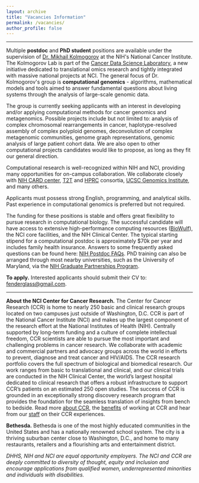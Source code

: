 ```yaml
---
layout: archive
title: "Vacancies Information"
permalink: /vacancies/
author_profile: false
---
```


---

Multiple **postdoc** and **PhD student** positions are available under the supervision of [Dr. Mikhail Kolmogorov](..) at the NIH's National Cancer Institute. 
The Kolmogorov Lab is part of the [Cancer Data Science Laboratory](https://ccr.cancer.gov/cancer-data-science-laboratory), 
a new initiative dedicated to translational omics research and tightly integrated with massive national projects at NCI.
The general focus of Dr. Kolmogorov's group is **computational genomics** - algorithms, mathematical models and tools 
aimed to answer fundamental questions about living systems through the analysis of large-scale genomic data.

The group is currently seeking applicants with an interest in developing and/or applying computational 
methods for cancer genomics and metagenomics. Possible projects include but not limited to: analysis of complex chromosomal
rearrangements in cancer, haplotype-resolved assembly of complex polyploid genomes, deconvolution
of complex metagenomic communities, genome graph representations, genomic analysis of large patient cohort data. 
We are also open to other computational projects candidates would like to propose, as long as they fit our general direction.

Computational research is well-recognized within NIH and NCI, providing many opportunities for on-campus collaboration.
We collaborate closely with [NIH CARD center](https://card.nih.gov/), [T2T](https://sites.google.com/ucsc.edu/t2tworkinggroup) 
and [HPRC](https://humanpangenome.org/) consortia, [UCSC Genomics Institute](https://genomics.ucsc.edu/), and many others.

Applicants must possess strong English, programming, and analytical skills. 
Past experience in computational genomics is preferred but not required.

The funding for these positions is stable and offers great flexibility to pursue research in computational biology. 
The successful candidate will have access to extensive high-performance computing resources ([BioWulf](https://hpc.nih.gov/)), the NCI core facilities, 
and the NIH Clinical Center. The typical starting stipend for a computational postdoc is approximately $70k per year and includes family health insurance. 
Answers to some frequently asked questions can be found here: [NIH Postdoc FAQs](https://www.training.nih.gov/resources/faqs/postdoc_irp). 
PhD training can also be arranged through most nearby universities, such as the University of Maryland, via the 
[NIH Graduate Partnerships Program](https://www.training.nih.gov/programs/gpp).

**To apply.** Interested applicants should submit their CV to: <fenderglass@gmail.com>.

---

**About the NCI Center for Cancer Research.**
The Center for Cancer Research (CCR) is home to nearly 250 basic and clinical research groups located on two campuses just outside of Washington, D.C. CCR is part of the National Cancer Institute (NCI) and makes up the largest component of the research effort at the National Institutes of Health (NIH). Centrally supported by long-term funding and a culture of complete intellectual freedom, CCR scientists are able to pursue the most important and challenging problems in cancer research. We collaborate with academic and commercial partners and advocacy groups across the world in efforts to prevent, diagnose and treat cancer and HIV/AIDS. The CCR research portfolio covers the full spectrum of biological and biomedical research. Our work ranges from basic to translational and clinical, and our clinical trials are conducted in the NIH Clinical Center, the world’s largest hospital dedicated to clinical research that offers a robust infrastructure to support CCR’s patients on an estimated 250 open studies. The success of CCR is grounded in an exceptionally strong discovery research program that provides the foundation for the seamless translation of insights from bench to bedside. Read more [about CCR](https://ccr.cancer.gov/about), the [benefits](https://ccr.cancer.gov/careers/benefits/why-ccr) 
of working at CCR and hear from our [staff](https://ccr.cancer.gov/careers) on their CCR experiences.

**Bethesda.**
Bethesda is one of the most highly educated communities in the United States and has a nationally renowned school system. The city is a thriving suburban center close to Washington, D.C., and home to many restaurants, retailers and a flourishing arts and entertainment district.

*DHHS, NIH and NCI are equal opportunity employers. The NCI and CCR are deeply committed to diversity of thought, equity and inclusion and encourage applications from qualified women, underrepresented minorities and individuals with disabilities.*
